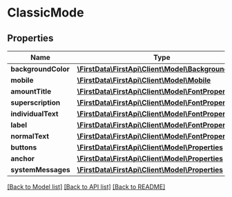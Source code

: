 # ClassicMode

## Properties
Name | Type | Description | Notes
------------ | ------------- | ------------- | -------------
**backgroundColor** | [**\FirstData\FirstApi\Client\Model\BackgroundColor**](BackgroundColor.md) |  | [optional] 
**mobile** | [**\FirstData\FirstApi\Client\Model\Mobile**](Mobile.md) |  | [optional] 
**amountTitle** | [**\FirstData\FirstApi\Client\Model\FontProperties**](FontProperties.md) |  | [optional] 
**superscription** | [**\FirstData\FirstApi\Client\Model\FontProperties**](FontProperties.md) |  | [optional] 
**individualText** | [**\FirstData\FirstApi\Client\Model\FontProperties**](FontProperties.md) |  | [optional] 
**label** | [**\FirstData\FirstApi\Client\Model\FontProperties**](FontProperties.md) |  | [optional] 
**normalText** | [**\FirstData\FirstApi\Client\Model\FontProperties**](FontProperties.md) |  | [optional] 
**buttons** | [**\FirstData\FirstApi\Client\Model\Properties**](Properties.md) |  | [optional] 
**anchor** | [**\FirstData\FirstApi\Client\Model\Properties**](Properties.md) |  | [optional] 
**systemMessages** | [**\FirstData\FirstApi\Client\Model\Properties**](Properties.md) |  | [optional] 

[[Back to Model list]](../README.md#documentation-for-models) [[Back to API list]](../README.md#documentation-for-api-endpoints) [[Back to README]](../README.md)


